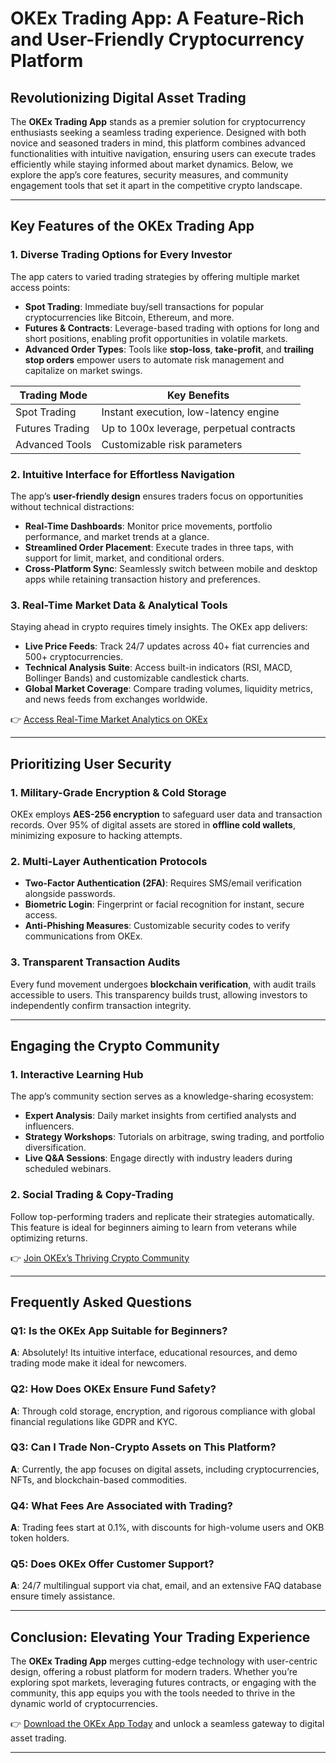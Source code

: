 # OKEx Trading App: A Feature-Rich and User-Friendly Cryptocurrency Platform  

## Revolutionizing Digital Asset Trading  

The **OKEx Trading App** stands as a premier solution for cryptocurrency enthusiasts seeking a seamless trading experience. Designed with both novice and seasoned traders in mind, this platform combines advanced functionalities with intuitive navigation, ensuring users can execute trades efficiently while staying informed about market dynamics. Below, we explore the app’s core features, security measures, and community engagement tools that set it apart in the competitive crypto landscape.  

---

## Key Features of the OKEx Trading App  

### 1. Diverse Trading Options for Every Investor  
The app caters to varied trading strategies by offering multiple market access points:  
- **Spot Trading**: Immediate buy/sell transactions for popular cryptocurrencies like Bitcoin, Ethereum, and more.  
- **Futures & Contracts**: Leverage-based trading with options for long and short positions, enabling profit opportunities in volatile markets.  
- **Advanced Order Types**: Tools like **stop-loss**, **take-profit**, and **trailing stop orders** empower users to automate risk management and capitalize on market swings.  

| Trading Mode       | Key Benefits                          |  
|--------------------|----------------------------------------|  
| Spot Trading       | Instant execution, low-latency engine |  
| Futures Trading    | Up to 100x leverage, perpetual contracts |  
| Advanced Tools     | Customizable risk parameters          |  

### 2. Intuitive Interface for Effortless Navigation  
The app’s **user-friendly design** ensures traders focus on opportunities without technical distractions:  
- **Real-Time Dashboards**: Monitor price movements, portfolio performance, and market trends at a glance.  
- **Streamlined Order Placement**: Execute trades in three taps, with support for limit, market, and conditional orders.  
- **Cross-Platform Sync**: Seamlessly switch between mobile and desktop apps while retaining transaction history and preferences.  

### 3. Real-Time Market Data & Analytical Tools  
Staying ahead in crypto requires timely insights. The OKEx app delivers:  
- **Live Price Feeds**: Track 24/7 updates across 40+ fiat currencies and 500+ cryptocurrencies.  
- **Technical Analysis Suite**: Access built-in indicators (RSI, MACD, Bollinger Bands) and customizable candlestick charts.  
- **Global Market Coverage**: Compare trading volumes, liquidity metrics, and news feeds from exchanges worldwide.  

👉 [Access Real-Time Market Analytics on OKEx](https://bit.ly/okx-bonus)  

---

## Prioritizing User Security  

### 1. Military-Grade Encryption & Cold Storage  
OKEx employs **AES-256 encryption** to safeguard user data and transaction records. Over 95% of digital assets are stored in **offline cold wallets**, minimizing exposure to hacking attempts.  

### 2. Multi-Layer Authentication Protocols  
- **Two-Factor Authentication (2FA)**: Requires SMS/email verification alongside passwords.  
- **Biometric Login**: Fingerprint or facial recognition for instant, secure access.  
- **Anti-Phishing Measures**: Customizable security codes to verify communications from OKEx.  

### 3. Transparent Transaction Audits  
Every fund movement undergoes **blockchain verification**, with audit trails accessible to users. This transparency builds trust, allowing investors to independently confirm transaction integrity.  

---

## Engaging the Crypto Community  

### 1. Interactive Learning Hub  
The app’s community section serves as a knowledge-sharing ecosystem:  
- **Expert Analysis**: Daily market insights from certified analysts and influencers.  
- **Strategy Workshops**: Tutorials on arbitrage, swing trading, and portfolio diversification.  
- **Live Q&A Sessions**: Engage directly with industry leaders during scheduled webinars.  

### 2. Social Trading & Copy-Trading  
Follow top-performing traders and replicate their strategies automatically. This feature is ideal for beginners aiming to learn from veterans while optimizing returns.  

👉 [Join OKEx’s Thriving Crypto Community](https://bit.ly/okx-bonus)  

---

## Frequently Asked Questions  

### Q1: Is the OKEx App Suitable for Beginners?  
**A**: Absolutely! Its intuitive interface, educational resources, and demo trading mode make it ideal for newcomers.  

### Q2: How Does OKEx Ensure Fund Safety?  
**A**: Through cold storage, encryption, and rigorous compliance with global financial regulations like GDPR and KYC.  

### Q3: Can I Trade Non-Crypto Assets on This Platform?  
**A**: Currently, the app focuses on digital assets, including cryptocurrencies, NFTs, and blockchain-based commodities.  

### Q4: What Fees Are Associated with Trading?  
**A**: Trading fees start at 0.1%, with discounts for high-volume users and OKB token holders.  

### Q5: Does OKEx Offer Customer Support?  
**A**: 24/7 multilingual support via chat, email, and an extensive FAQ database ensure timely assistance.  

---

## Conclusion: Elevating Your Trading Experience  

The **OKEx Trading App** merges cutting-edge technology with user-centric design, offering a robust platform for modern traders. Whether you’re exploring spot markets, leveraging futures contracts, or engaging with the community, this app equips you with the tools needed to thrive in the dynamic world of cryptocurrencies.  

👉 [Download the OKEx App Today](https://bit.ly/okx-bonus) and unlock a seamless gateway to digital asset trading.  

--- 
